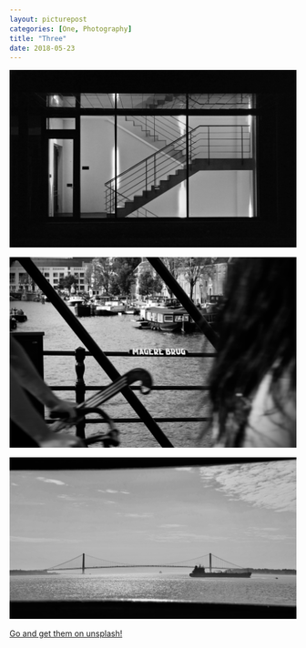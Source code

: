 ```yaml
---
layout: picturepost
categories: [One, Photography]
title: "Three"
date: 2018-05-23
---
```


![b&w picture of staircase](/images/unsplash/storiesandtales1.jpg)


![b&w picture of magere brug in amsterdam](/images/unsplash/storiesandtales2.jpg)



![b&w picture of bridge](/images/unsplash/storiesandtales3.jpg)

[Go and get them on unsplash!](https://unsplash.com/@julian_zett)